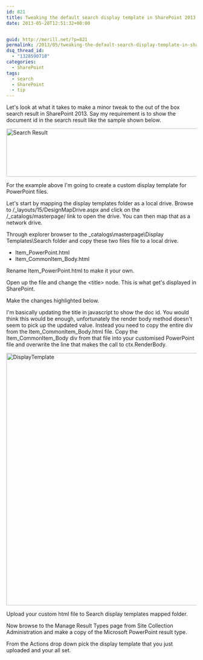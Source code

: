 ```yaml
---
id: 821
title: Tweaking the default search display template in SharePoint 2013
date: 2013-05-28T12:51:32+00:00


guid: http://merill.net/?p=821
permalink: /2013/05/tweaking-the-default-search-display-template-in-sharepoint-2013/
dsq_thread_id:
  - "1328590718"
categories:
  - SharePoint
tags:
  - search
  - SharePoint
  - tip
---
```

Let's look at what it takes to make a minor tweak to the out of the box search result in SharePoint 2013. Say my requirement is to show the document id in the search result like the sample shown below.

<img class="alignnone size-full wp-image-822" alt="Search Result" src="https://merill.net/wp-content/uploads/2013/05/Search-Result.png" width="507" height="127" />

For the example above I'm going to create a custom display template for PowerPoint files.

Let's start by mapping the display templates folder as a local drive. Browse to /_layouts/15/DesignMapDrive.aspx and click on the /_catalogs/masterpage/ link to open the drive. You can then map that as a network drive.

Through explorer browser to the \_catalogs\masterpage\Display Templates\Search folder and copy these two files file to a local drive.
<ul>
	<li>Item_PowerPoint.html</li>
	<li>Item_CommonItem_Body.html</li>
</ul>
Rename Item_PowerPoint.html to make it your own.

Open up the file and change the &lt;title&gt; node. This is what get's displayed in SharePoint.

Make the changes highlighted below.

I'm basically updating the title in javascript to show the doc id. You would think this would be enough, unfortunately the render body method doesn't seem to pick up the updated value. Instead you need to copy the entire div from the Item_CommonItem_Body.html file. Copy the Item_CommonItem_Body div from that file into your customised PowerPoint file and overwrite the line that makes the call to ctx.RenderBody.

<img class="alignnone size-full wp-image-823" alt="DisplayTemplate" src="https://merill.net/wp-content/uploads/2013/05/DisplayTemplate.png" width="812" height="667" />

Upload your custom html file to Search display templates mapped folder.

Now browse to the Manage Result Types page from Site Collection Administration and make a copy of the Microsoft PowerPoint result type.

From the Actions drop down pick the display template that you just uploaded and your all set.